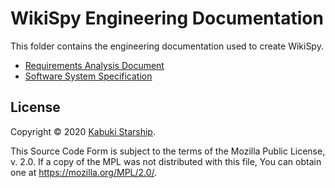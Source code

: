 
# WikiSpy Engineering Documentation

This folder contains the engineering documentation used to create WikiSpy.

* [Requirements Analysis Document](./RAD/)
* [Software System Specification](./SDD/)

## License

Copyright © 2020 [Kabuki Starship](https://kabukistarship.com).

This Source Code Form is subject to the terms of the Mozilla Public License, v. 2.0. If a copy of the MPL was not distributed with this file, You can obtain one at <https://mozilla.org/MPL/2.0/>.
